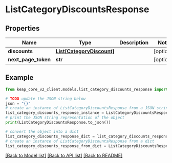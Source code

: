 # ListCategoryDiscountsResponse


## Properties

Name | Type | Description | Notes
------------ | ------------- | ------------- | -------------
**discounts** | [**List[CategoryDiscount]**](CategoryDiscount.md) |  | [optional] 
**next_page_token** | **str** |  | [optional] 

## Example

```python
from keap_core_v2_client.models.list_category_discounts_response import ListCategoryDiscountsResponse

# TODO update the JSON string below
json = "{}"
# create an instance of ListCategoryDiscountsResponse from a JSON string
list_category_discounts_response_instance = ListCategoryDiscountsResponse.from_json(json)
# print the JSON string representation of the object
print(ListCategoryDiscountsResponse.to_json())

# convert the object into a dict
list_category_discounts_response_dict = list_category_discounts_response_instance.to_dict()
# create an instance of ListCategoryDiscountsResponse from a dict
list_category_discounts_response_from_dict = ListCategoryDiscountsResponse.from_dict(list_category_discounts_response_dict)
```
[[Back to Model list]](../README.md#documentation-for-models) [[Back to API list]](../README.md#documentation-for-api-endpoints) [[Back to README]](../README.md)


